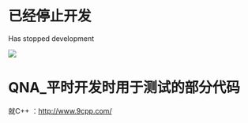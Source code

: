# 已经停止开发 #
Has stopped development

[![](http://test-code-backup.googlecode.com/svn/wiki/目标专一，持之以恒.png)](http://www.9cpp.com/)

# QNA\_平时开发时用于测试的部分代码 #

就C++ ：http://www.9cpp.com/
